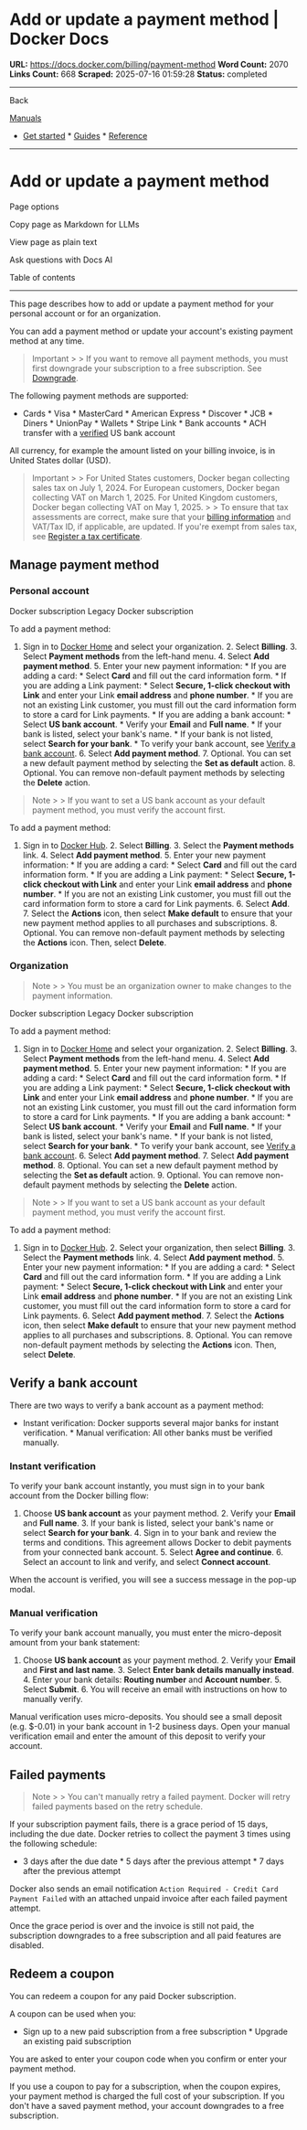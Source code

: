 # Add or update a payment method | Docker Docs

**URL:** https://docs.docker.com/billing/payment-method
**Word Count:** 2070
**Links Count:** 668
**Scraped:** 2025-07-16 01:59:28
**Status:** completed

---

Back

[Manuals](https://docs.docker.com/manuals/)

  * [Get started](https://docs.docker.com/get-started/)   * [Guides](https://docs.docker.com/guides/)   * [Reference](https://docs.docker.com/reference/)

* * *

# Add or update a payment method

Page options

Copy page as Markdown for LLMs

View page as plain text

Ask questions with Docs AI

Table of contents

* * *

This page describes how to add or update a payment method for your personal account or for an organization.

You can add a payment method or update your account's existing payment method at any time.

> Important >  > If you want to remove all payment methods, you must first downgrade your subscription to a free subscription. See [Downgrade](https://docs.docker.com/subscription/change/).

The following payment methods are supported:

  * Cards     * Visa     * MasterCard     * American Express     * Discover     * JCB     * Diners     * UnionPay   * Wallets     * Stripe Link   * Bank accounts     * ACH transfer with a [verified](https://docs.docker.com/billing/payment-method/#verify-a-bank-account) US bank account

All currency, for example the amount listed on your billing invoice, is in United States dollar \(USD\).

> Important >  > For United States customers, Docker began collecting sales tax on July 1, 2024. For European customers, Docker began collecting VAT on March 1, 2025. For United Kingdom customers, Docker began collecting VAT on May 1, 2025. >  > To ensure that tax assessments are correct, make sure that your [billing information](https://docs.docker.com/billing/details/) and VAT/Tax ID, if applicable, are updated. If you're exempt from sales tax, see [Register a tax certificate](https://docs.docker.com/billing/tax-certificate/).

## Manage payment method

### Personal account

Docker subscription  Legacy Docker subscription

To add a payment method:

  1. Sign in to [Docker Home](https://app.docker.com/) and select your organization.   2. Select **Billing**.   3. Select **Payment methods** from the left-hand menu.   4. Select **Add payment method**.   5. Enter your new payment information:      * If you are adding a card:        * Select **Card** and fill out the card information form.      * If you are adding a Link payment:        * Select **Secure, 1-click checkout with Link** and enter your Link **email address** and **phone number**.        * If you are not an existing Link customer, you must fill out the card information form to store a card for Link payments.      * If you are adding a bank account:        * Select **US bank account**.        * Verify your **Email** and **Full name**.        * If your bank is listed, select your bank's name.        * If your bank is not listed, select **Search for your bank**.        * To verify your bank account, see [Verify a bank account](https://docs.docker.com/billing/payment-method/#verify-a-bank-account).   6. Select **Add payment method**.   7. Optional. You can set a new default payment method by selecting the **Set as default** action.   8. Optional. You can remove non-default payment methods by selecting the **Delete** action.

> Note >  > If you want to set a US bank account as your default payment method, you must verify the account first.

To add a payment method:

  1. Sign in to [Docker Hub](https://hub.docker.com).   2. Select **Billing**.   3. Select the **Payment methods** link.   4. Select **Add payment method**.   5. Enter your new payment information:      * If you are adding a card:        * Select **Card** and fill out the card information form.      * If you are adding a Link payment:        * Select **Secure, 1-click checkout with Link** and enter your Link **email address** and **phone number**.        * If you are not an existing Link customer, you must fill out the card information form to store a card for Link payments.   6. Select **Add**.   7. Select the **Actions** icon, then select **Make default** to ensure that your new payment method applies to all purchases and subscriptions.   8. Optional. You can remove non-default payment methods by selecting the **Actions** icon. Then, select **Delete**.

### Organization

> Note >  > You must be an organization owner to make changes to the payment information.

Docker subscription  Legacy Docker subscription

To add a payment method:

  1. Sign in to [Docker Home](https://app.docker.com/) and select your organization.   2. Select **Billing**.   3. Select **Payment methods** from the left-hand menu.   4. Select **Add payment method**.   5. Enter your new payment information:      * If you are adding a card:        * Select **Card** and fill out the card information form.      * If you are adding a Link payment:        * Select **Secure, 1-click checkout with Link** and enter your Link **email address** and **phone number**.        * If you are not an existing Link customer, you must fill out the card information form to store a card for Link payments.      * If you are adding a bank account:        * Select **US bank account**.        * Verify your **Email** and **Full name**.        * If your bank is listed, select your bank's name.        * If your bank is not listed, select **Search for your bank**.        * To verify your bank account, see [Verify a bank account](https://docs.docker.com/billing/payment-method/#verify-a-bank-account).   6. Select **Add payment method**.   7. Select **Add payment method**.   8. Optional. You can set a new default payment method by selecting the **Set as default** action.   9. Optional. You can remove non-default payment methods by selecting the **Delete** action.

> Note >  > If you want to set a US bank account as your default payment method, you must verify the account first.

To add a payment method:

  1. Sign in to [Docker Hub](https://hub.docker.com).   2. Select your organization, then select **Billing**.   3. Select the **Payment methods** link.   4. Select **Add payment method**.   5. Enter your new payment information:      * If you are adding a card:        * Select **Card** and fill out the card information form.      * If you are adding a Link payment:        * Select **Secure, 1-click checkout with Link** and enter your Link **email address** and **phone number**.        * If you are not an existing Link customer, you must fill out the card information form to store a card for Link payments.   6. Select **Add payment method**.   7. Select the **Actions** icon, then select **Make default** to ensure that your new payment method applies to all purchases and subscriptions.   8. Optional. You can remove non-default payment methods by selecting the **Actions** icon. Then, select **Delete**.

## Verify a bank account

There are two ways to verify a bank account as a payment method:

  * Instant verification: Docker supports several major banks for instant verification.   * Manual verification: All other banks must be verified manually.

### Instant verification

To verify your bank account instantly, you must sign in to your bank account from the Docker billing flow:

  1. Choose **US bank account** as your payment method.   2. Verify your **Email** and **Full name**.   3. If your bank is listed, select your bank's name or select **Search for your bank**.   4. Sign in to your bank and review the terms and conditions. This agreement allows Docker to debit payments from your connected bank account.   5. Select **Agree and continue**.   6. Select an account to link and verify, and select **Connect account**.

When the account is verified, you will see a success message in the pop-up modal.

### Manual verification

To verify your bank account manually, you must enter the micro-deposit amount from your bank statement:

  1. Choose **US bank account** as your payment method.   2. Verify your **Email** and **First and last name**.   3. Select **Enter bank details manually instead**.   4. Enter your bank details: **Routing number** and **Account number**.   5. Select **Submit**.   6. You will receive an email with instructions on how to manually verify.

Manual verification uses micro-deposits. You should see a small deposit \(e.g. $-0.01\) in your bank account in 1-2 business days. Open your manual verification email and enter the amount of this deposit to verify your account.

## Failed payments

> Note >  > You can't manually retry a failed payment. Docker will retry failed payments based on the retry schedule.

If your subscription payment fails, there is a grace period of 15 days, including the due date. Docker retries to collect the payment 3 times using the following schedule:

  * 3 days after the due date   * 5 days after the previous attempt   * 7 days after the previous attempt

Docker also sends an email notification `Action Required - Credit Card Payment Failed` with an attached unpaid invoice after each failed payment attempt.

Once the grace period is over and the invoice is still not paid, the subscription downgrades to a free subscription and all paid features are disabled.

## Redeem a coupon

You can redeem a coupon for any paid Docker subscription.

A coupon can be used when you:

  * Sign up to a new paid subscription from a free subscription   * Upgrade an existing paid subscription

You are asked to enter your coupon code when you confirm or enter your payment method.

If you use a coupon to pay for a subscription, when the coupon expires, your payment method is charged the full cost of your subscription. If you don't have a saved payment method, your account downgrades to a free subscription.